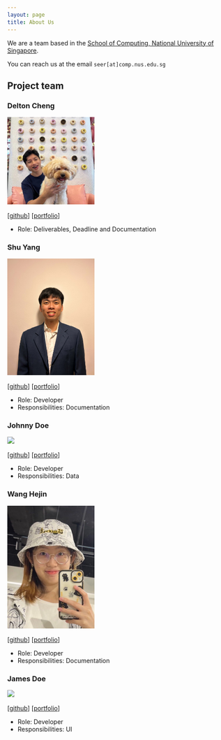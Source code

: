 ```yaml
---
layout: page
title: About Us
---
```


We are a team based in the [School of Computing, National University of Singapore](http://www.comp.nus.edu.sg).

You can reach us at the email `seer[at]comp.nus.edu.sg`

## Project team

### Delton Cheng

<img src="images/deltoncheng.png" width="200px">

[[github](https://github.com/DeltonCheng)]
[[portfolio]()]

* Role: Deliverables, Deadline and Documentation 

### Shu Yang

<img src="images/shuyang.png" width="200px">

[[github](http://github.com/shuyangk)]
[[portfolio](team/shuyangk.md)]

* Role: Developer
* Responsibilities: Documentation

### Johnny Doe

<img src="images/johndoe.png" width="200px">

[[github](http://github.com/johndoe)] [[portfolio](team/johndoe.md)]

* Role: Developer
* Responsibilities: Data

### Wang Hejin

<img src="images/wanghejin.png" width="200px">

[[github](http://github.com/wanghejin)]
[[portfolio](team/wanghejin.md)]

* Role: Developer
* Responsibilities: Documentation

### James Doe

<img src="images/johndoe.png" width="200px">

[[github](http://github.com/johndoe)]
[[portfolio](team/johndoe.md)]

* Role: Developer
* Responsibilities: UI
